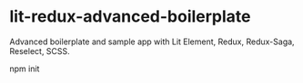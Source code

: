 # lit-redux-advanced-boilerplate
Advanced boilerplate and sample app with Lit Element, Redux, Redux-Saga, Reselect, SCSS.

npm init